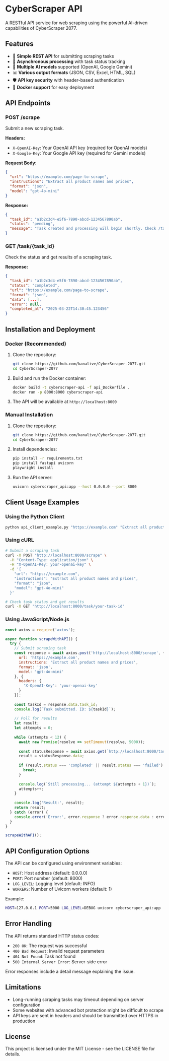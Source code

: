 # CyberScraper API

A RESTful API service for web scraping using the powerful AI-driven capabilities of CyberScraper 2077.

## Features

- 🚀 **Simple REST API** for submitting scraping tasks
- 🔄 **Asynchronous processing** with task status tracking
- 🤖 **Multiple AI models** supported (OpenAI, Google Gemini)
- 📊 **Various output formats** (JSON, CSV, Excel, HTML, SQL)
- 🛡️ **API key security** with header-based authentication
- 🐳 **Docker support** for easy deployment

## API Endpoints

### POST /scrape

Submit a new scraping task.

**Headers:**
- `X-OpenAI-Key`: Your OpenAI API key (required for OpenAI models)
- `X-Google-Key`: Your Google API key (required for Gemini models)

**Request Body:**
```json
{
  "url": "https://example.com/page-to-scrape",
  "instructions": "Extract all product names and prices",
  "format": "json",
  "model": "gpt-4o-mini"
}
```

**Response:**
```json
{
  "task_id": "a1b2c3d4-e5f6-7890-abcd-1234567890ab",
  "status": "pending",
  "message": "Task created and processing will begin shortly. Check /task/{task_id} for results."
}
```

### GET /task/{task_id}

Check the status and get results of a scraping task.

**Response:**
```json
{
  "task_id": "a1b2c3d4-e5f6-7890-abcd-1234567890ab",
  "status": "completed",
  "url": "https://example.com/page-to-scrape",
  "format": "json",
  "data": [...],
  "error": null,
  "completed_at": "2025-03-22T14:30:45.123456"
}
```

## Installation and Deployment

### Docker (Recommended)

1. Clone the repository:
   ```bash
   git clone https://github.com/kanalive/CyberScraper-2077.git
   cd CyberScraper-2077
   ```

2. Build and run the Docker container:
   ```bash
   docker build -t cyberscraper-api -f api_Dockerfile .
   docker run -p 8000:8000 cyberscraper-api
   ```

3. The API will be available at `http://localhost:8000`

### Manual Installation

1. Clone the repository:
   ```bash
   git clone https://github.com/kanalive/CyberScraper-2077.git
   cd CyberScraper-2077
   ```

2. Install dependencies:
   ```bash
   pip install -r requirements.txt
   pip install fastapi uvicorn
   playwright install
   ```

3. Run the API server:
   ```bash
   uvicorn cyberscraper_api:app --host 0.0.0.0 --port 8000
   ```

## Client Usage Examples

### Using the Python Client

```bash
python api_client_example.py "https://example.com" "Extract all product names and prices" --openai-key "your-openai-key" --format json
```

### Using cURL

```bash
# Submit a scraping task
curl -X POST "http://localhost:8000/scrape" \
  -H "Content-Type: application/json" \
  -H "X-OpenAI-Key: your-openai-key" \
  -d '{
    "url": "https://example.com",
    "instructions": "Extract all product names and prices",
    "format": "json",
    "model": "gpt-4o-mini"
  }'

# Check task status and get results
curl -X GET "http://localhost:8000/task/your-task-id"
```

### Using JavaScript/Node.js

```javascript
const axios = require('axios');

async function scrapeWithAPI() {
  try {
    // Submit scraping task
    const response = await axios.post('http://localhost:8000/scrape', {
      url: 'https://example.com',
      instructions: 'Extract all product names and prices',
      format: 'json',
      model: 'gpt-4o-mini'
    }, {
      headers: {
        'X-OpenAI-Key': 'your-openai-key'
      }
    });
    
    const taskId = response.data.task_id;
    console.log(`Task submitted. ID: ${taskId}`);
    
    // Poll for results
    let result;
    let attempts = 0;
    
    while (attempts < 12) {
      await new Promise(resolve => setTimeout(resolve, 5000));
      
      const statusResponse = await axios.get(`http://localhost:8000/task/${taskId}`);
      result = statusResponse.data;
      
      if (result.status === 'completed' || result.status === 'failed') {
        break;
      }
      
      console.log(`Still processing... (attempt ${attempts + 1})`);
      attempts++;
    }
    
    console.log('Result:', result);
    return result;
  } catch (error) {
    console.error('Error:', error.response ? error.response.data : error.message);
  }
}

scrapeWithAPI();
```

## API Configuration Options

The API can be configured using environment variables:

- `HOST`: Host address (default: 0.0.0.0)
- `PORT`: Port number (default: 8000)
- `LOG_LEVEL`: Logging level (default: INFO)
- `WORKERS`: Number of Uvicorn workers (default: 1)

Example:
```bash
HOST=127.0.0.1 PORT=5000 LOG_LEVEL=DEBUG uvicorn cyberscraper_api:app
```

## Error Handling

The API returns standard HTTP status codes:

- `200 OK`: The request was successful
- `400 Bad Request`: Invalid request parameters
- `404 Not Found`: Task not found
- `500 Internal Server Error`: Server-side error

Error responses include a detail message explaining the issue.

## Limitations

- Long-running scraping tasks may timeout depending on server configuration
- Some websites with advanced bot protection might be difficult to scrape
- API keys are sent in headers and should be transmitted over HTTPS in production

## License

This project is licensed under the MIT License - see the LICENSE file for details.